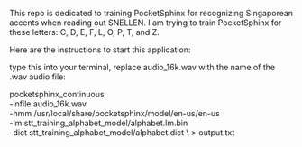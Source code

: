 This repo is dedicated to training PocketSphinx for recognizing Singaporean accents when reading out SNELLEN. I am trying to train PocketSphinx for these letters: C, D, E, F, L, O, P, T, and Z.

Here are the instructions to start this application:

type this into your terminal, replace audio_16k.wav with the name of the .wav audio file:

pocketsphinx_continuous \
  -infile audio_16k.wav \
  -hmm /usr/local/share/pocketsphinx/model/en-us/en-us \
  -lm stt_training_alphabet_model/alphabet.lm.bin \
  -dict stt_training_alphabet_model/alphabet.dict \ > output.txt
